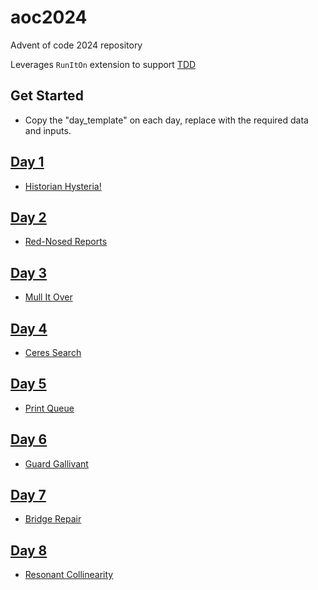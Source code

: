 # aoc2024

Advent of code 2024 repository

Leverages `RunItOn` extension to support [TDD](.vscode/settings.json)

## Get Started

- Copy the "day_template" on each day, replace with the required data and inputs.

## [Day 1](day_01)

- [Historian Hysteria!](https://adventofcode.com/2024/day/1)

## [Day 2](day_02)

- [Red-Nosed Reports](https://adventofcode.com/2024/day/2)

## [Day 3](day_03)

- [Mull It Over](https://adventofcode.com/2024/day/3)

## [Day 4](day_04)

- [Ceres Search](https://adventofcode.com/2024/day/4)

## [Day 5](day_05)

- [Print Queue](https://adventofcode.com/2024/day/5)

## [Day 6](day_06)

- [Guard Gallivant](https://adventofcode.com/2024/day/6)

## [Day 7](day_07)

- [Bridge Repair](https://adventofcode.com/2024/day/7)

## [Day 8](day_08)

- [Resonant Collinearity](https://adventofcode.com/2024/day/8)
